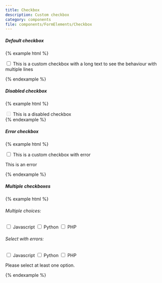 ```yaml
---
title: Checkbox
description: Custom checkbox
category: components
file: components/FormElements/Checkbox
---
```


##### Default checkbox

{% example html %}

<div class="FormGroup marginBottom-0">
  <label class="Checkbox" for="cb-default">
    <input class="Checkbox-input" name="cb-default" id="cb-default" type="checkbox" />
    <span class="Checkbox-label">This is a custom checkbox with a long text to see the behaviour with multiple lines</span>
  </label>
</div>

{% endexample %}

##### Disabled checkbox

{% example html %}

<div class="FormGroup marginBottom-0">
  <label class="Checkbox" for="cb-disabled">
    <input class="Checkbox-input" disabled name="cb-disabled" id="cb-disabled" type="checkbox" />
    <span class="Checkbox-label">This is a disabled checkbox</span>
  </label>
</div>
{% endexample %}

##### Error checkbox

{% example html %}

<div class="FormGroup has-error marginBottom-0">
  <label class="Checkbox" for="cb-error">
    <input class="Checkbox-input" name="cb-error" id="cb-error" type="checkbox" />
    <span class="Checkbox-label">This is a custom checkbox with error</span>
  </label>
  <p class="FormGroup-feedback">This is an error</p>
</div>
{% endexample %}

##### Multiple checkboxes

{% example html %}

<div class="GridRow GridRow--fromMedium-2">

  <div class="GridColumn FormGroup MultipleCheckbox fromMedium-marginBottom-0">
    <h6>Multiple choices:</h6>
    <label class="Checkbox" for="cb-1">
      <input class="Checkbox-input" name="cb-1" id="cb-1" type="checkbox" />
      <span class="Checkbox-label">Javascript</span>
    </label>
    <label class="Checkbox" for="cb-2">
      <input class="Checkbox-input" name="cb-2" id="cb-2" type="checkbox" />
      <span class="Checkbox-label">Python</span>
    </label>
    <label class="Checkbox" for="cb-3">
      <input class="Checkbox-input" name="cb-3" id="cb-3" type="checkbox" />
      <span class="Checkbox-label">PHP</span>
    </label>
  </div>

  <div class="GridColumn FormGroup has-error MultipleCheckbox marginBottom-0">
    <h6>Select with errors:</h6>
    <label class="Checkbox" for="cbe-1">
      <input class="Checkbox-input" name="cbe-1" id="cbe-1" type="checkbox" />
      <span class="Checkbox-label">Javascript</span>
    </label>
    <label class="Checkbox" for="cbe-2">
      <input class="Checkbox-input" name="cbe-2" id="cbe-2" type="checkbox" />
      <span class="Checkbox-label">Python</span>
    </label>
    <label class="Checkbox" for="cbe-3">
      <input class="Checkbox-input" name="cbe-3" id="cbe-3" type="checkbox" />
      <span class="Checkbox-label">PHP</span>
    </label>
    <p class="FormGroup-feedback">Please select at least one option.</p>
  </div>

</div>
{% endexample %}
